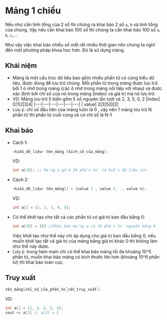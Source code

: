 # Mảng 1 chiều
Nếu như cần tính tổng của 2 số thì chúng ra khai báo 2 số `a`, `b` và tính tổng của chúng. Vậy nếu cần khai báo 100 số thì chúng ta cần khai báo 100 số `a`, `b`, `c`,...

Như vậy việc khai báo nhiều số mất rất nhiều thời gian nên chúng ta nghĩ đến một phương pháp khoa học hơn. Đó là sử dụng mảng.

## Khái niệm
* Mảng là một cấu trúc dữ liệu bao gồm nhiều phần tử có cùng kiểu dữ liệu, được dùng để lưu trữ chúng. Mỗi phần tử trong mảng được lưu trữ bởi 1 ô nhớ trong mảng (các ô nhớ trong mảng nối tiếp với nhau) và được xác định bởi chỉ số của nó trong mảng (index) và giá trị mà nó lưu trữ.
* VD: Mảng lưu trữ 5 biến gồm 5 số nguyên lần lượt và 2, 3, 5, 0, 2
  |index| 0|1|2|3|4|
  |---|---|---|---|---|---|
  | value| 2|3|5|0|2|
* Lưu ý: chỉ số đầu tiên của mảng luôn là 0 , vậy nên 1 mảng lưu trữ N phần tử thì phần tử cuối cùng sẽ có chỉ số là N-1
## Khai báo
* Cách 1:
  ```cpp
  <kiểu_dữ_liệu> tên_mảng [kích_cỡ_của_mảng];
  ```
  VD:
  ```cpp
  int a[10]; // Mảng a gồm 10 phần tử có kiểu dữ liệu int
  ```
* Cách 2:
  ```cpp
  <kiểu_dữ_liệu> tên_mảng[] = {value 1 , value 2, .. value n};
  ```
  VD:
  ```cpp
  int a[] = {1, 2, 3, 4, 5};
  ```
* Có thể khởi tạo cho tất cả các phần tử có giá trị ban đầu bằng 0:
  ```cpp
  int a[10] = {0} //Khai báo mảng a có 10 phần tử nguyên bằng 0
  ```
  Việc khởi tạo như thế này chỉ áp dụng cho giá trị ban đầu bằng 0, nếu muốn khởi tạo tất cả giá trị của mảng bằng giá trị khác 0 thì không làm như thế này được.
* Lưu ý: trong hàm main chỉ có thể khai báo mảng tối đa khoảng 10^5 phần tử, muốn khai báo mảng có kích thước lớn hơn (khoảng 10^6 phần tử) thì khai báo toàn cục.
## Truy xuất
```cpp
tên_mảng[chỉ_số_của_phần_tử_cần_truy_xuất];
```
VD:
```cpp
int a[] = {1, 3, 2, 5, 4};
cout << a[3] // a[3] = 5
```